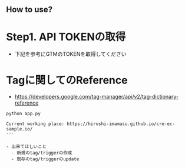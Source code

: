 ## How to use? 

# Step1. API TOKENの取得
- 下記を参考にGTMのTOKENを取得してください


# Tagに関してのReference 
- https://developers.google.com/tag-manager/api/v2/tag-dictionary-reference


```
python app.py
```


```
Current working place: https://hiroshi-imamasu.github.io/cre-ec-sample.io/
```　

- 出来てほしいこと
  - 新規のtag/triggerの作成
  - 既存のtag/triggerのupdate